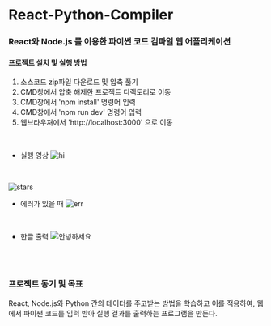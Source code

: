 # React-Python-Compiler

### React와 Node.js 를 이용한 파이썬 코드 컴파일 웹 어플리케이션

#### 프로젝트 설치 및 실행 방법

1. 소스코드 zip파일 다운로드 및 압축 풀기
2. CMD창에서 압축 해제한 프로젝트 디렉토리로 이동
3. CMD창에서 'npm install' 명령어 입력
4. CMD창에서 'npm run dev' 명령어 입력
5. 웹브라우져에서 'http://localhost:3000' 으로 이동

<br>

- 실행 영상
![hi](https://user-images.githubusercontent.com/55964775/112281932-f021e380-8cc9-11eb-8e5c-48e3e6c272c0.gif)
<br>

![stars](https://user-images.githubusercontent.com/55964775/112281926-eef0b680-8cc9-11eb-8928-da8914afba1c.gif)
<br>

- 에러가 있을 때
![err](https://user-images.githubusercontent.com/55964775/112281935-f0ba7a00-8cc9-11eb-9428-c9c29507d8fe.gif)
<br>

- 한글 출력
![안녕하세요](https://user-images.githubusercontent.com/55964775/112281933-f0ba7a00-8cc9-11eb-9e8e-84e386a30c92.gif)
<br>

<br>


### 프로젝트 동기 및 목표
<p> 
React, Node.js와 Python 간의 데이터를 주고받는 방법을 학습하고 이를 적용하여, 웹에서 파이썬 코드를 입력 받아 실행 결과를 출력하는 프로그램을 만든다. </p>
</p>

<br>


